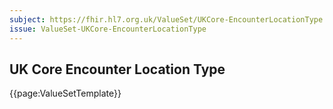 ```yaml
---
subject: https://fhir.hl7.org.uk/ValueSet/UKCore-EncounterLocationType
issue: ValueSet-UKCore-EncounterLocationType
---
```

## UK Core Encounter Location Type

{{page:ValueSetTemplate}}
